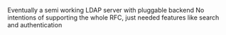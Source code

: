 Eventually a semi working LDAP server with pluggable backend
No intentions of supporting the whole RFC, just needed features like search and authentication

